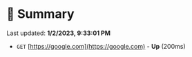 # 📖 Summary
Last updated: **1/2/2023, 9:33:01 PM**

- `GET` [https://google.com](https://google.com) - **Up** (200ms)
